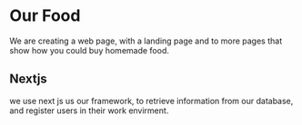 # Our Food
We are creating a web page, with a landing page and to more pages that show how you could buy homemade food.

## Nextjs
we use next js us our framework, to retrieve information from our database, and register users in their work envirment.
